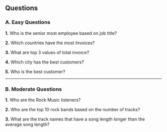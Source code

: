 ## Questions

### A. Easy Questions

**1.** Who is the senior most employee based on job title?

**2.** Which countries have the most Invoices?

**3.** What are top 3 values of total invoice?

**4.** Which city has the best customers?

**5.** Who is the best customer?

---

### B. Moderate Questions

**1.** Who are the Rock Music listeners?

**2.** Who are the top 10 rock bands based on the number of tracks?

**3.** What are the track names that have a song length longer than the average song length?
